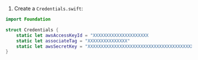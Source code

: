 1. Create a `Credentials.swift`:

```swift
import Foundation

struct Credentials {
    static let awsAccessKeyId = "XXXXXXXXXXXXXXXXXXXXX
    static let associateTag = "XXXXXXXXXXXXXXX"
    static let awsSecretKey = "XXXXXXXXXXXXXXXXXXXXXXXXXXXXXXXXXXXXXXXX"
}
```
